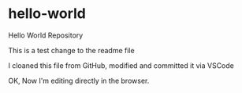 # hello-world
Hello World Repository

This is a test change to the readme file

I cloaned this file from GitHub, modified and committed it via VSCode

OK, Now I'm editing directly in the browser.
